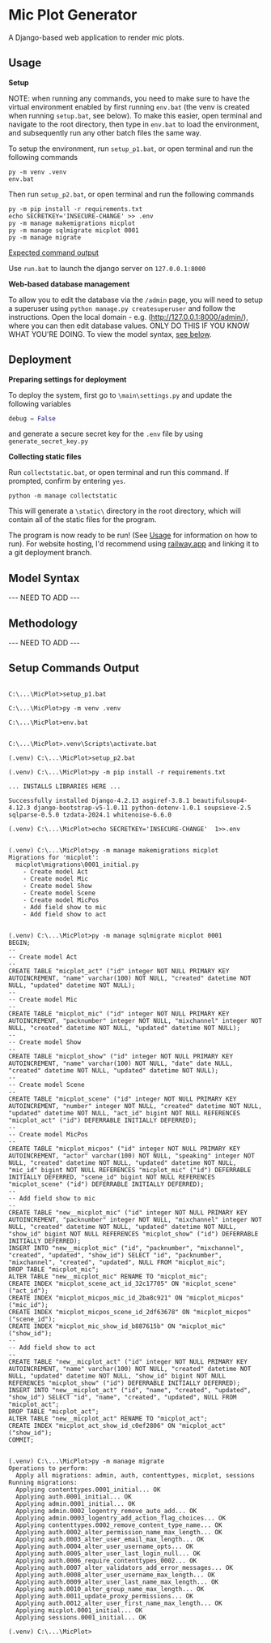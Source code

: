 # Mic Plot Generator

A Django-based web application to render mic plots.

## Usage

**Setup**

NOTE: when running any commands, you need to make sure to have the virtual environment enabled by first running `env.bat` (the venv is created when running `setup.bat`, see below). To make this easier, open terminal and navigate to the root directory, then type in `env.bat` to load the environment, and subsequently run any other batch files the same way.

To setup the environment, run `setup_p1.bat`, or open terminal and run the following commands
```console
py -m venv .venv
env.bat
```

Then run `setup_p2.bat`, or open terminal and run the following commands
```console
py -m pip install -r requirements.txt
echo SECRETKEY='INSECURE-CHANGE' >> .env
py -m manage makemigrations micplot
py -m manage sqlmigrate micplot 0001
py -m manage migrate
```

[Expected command output](#setup-commands-output)

Use `run.bat` to launch the django server on `127.0.0.1:8000`

**Web-based database management**

To allow you to edit the database via the `/admin` page, you will need to setup a superuser using `python manage.py createsuperuser` and follow the instructions. Open the local domain - e.g. (http://127.0.0.1:8000/admin/), where you can then edit database values. ONLY DO THIS IF YOU KNOW WHAT YOU'RE DOING. To view the model syntax, [see below](#model-syntax).

## Deployment

**Preparing settings for deployment**

To deploy the system, first go to `\main\settings.py` and update the following variables
```python
debug = False
```
and generate a secure secret key for the `.env` file by using `generate_secret_key.py`

**Collecting static files**

Run `collectstatic.bat`, or open terminal and run this command. If prompted, confirm by entering `yes`.
```console
python -m manage collectstatic
```

This will generate a `\static\` directory in the root directory, which will contain all of the static files for the program.

The program is now ready to be run! (See [Usage](#usage) for information on how to run).
For website hosting, I'd recommend using [railway.app](https://railway.app/) and linking it to a git deployment branch.

## Model Syntax

--- NEED TO ADD ---

## Methodology

--- NEED TO ADD ---

## Setup Commands Output

```console

C:\...\MicPlot>setup_p1.bat

C:\...\MicPlot>py -m venv .venv

C:\...\MicPlot>env.bat

```

```console

C:\...\MicPlot>.venv\Scripts\activate.bat

(.venv) C:\...\MicPlot>setup_p2.bat

(.venv) C:\...\MicPlot>py -m pip install -r requirements.txt 

... INSTALLS LIBRARIES HERE ... 

Successfully installed Django-4.2.13 asgiref-3.8.1 beautifulsoup4-4.12.3 django-bootstrap-v5-1.0.11 python-dotenv-1.0.1 soupsieve-2.5 sqlparse-0.5.0 tzdata-2024.1 whitenoise-6.6.0

(.venv) C:\...\MicPlot>echo SECRETKEY='INSECURE-CHANGE'  1>>.env 

```

```console

(.venv) C:\...\MicPlot>py -m manage makemigrations micplot       
Migrations for 'micplot':
  micplot\migrations\0001_initial.py
    - Create model Act
    - Create model Mic
    - Create model Show
    - Create model Scene
    - Create model MicPos
    - Add field show to mic
    - Add field show to act

```

```console

(.venv) C:\...\MicPlot>py -m manage sqlmigrate micplot 0001 
BEGIN;
--
-- Create model Act
--
CREATE TABLE "micplot_act" ("id" integer NOT NULL PRIMARY KEY AUTOINCREMENT, "name" varchar(100) NOT NULL, "created" datetime NOT NULL, "updated" datetime NOT NULL);
--
-- Create model Mic
--
CREATE TABLE "micplot_mic" ("id" integer NOT NULL PRIMARY KEY AUTOINCREMENT, "packnumber" integer NOT NULL, "mixchannel" integer NOT NULL, "created" datetime NOT NULL, "updated" datetime NOT NULL);
--
-- Create model Show
--
CREATE TABLE "micplot_show" ("id" integer NOT NULL PRIMARY KEY AUTOINCREMENT, "name" varchar(100) NOT NULL, "date" date NULL, "created" datetime NOT NULL, "updated" datetime NOT NULL);
--
-- Create model Scene
--
CREATE TABLE "micplot_scene" ("id" integer NOT NULL PRIMARY KEY AUTOINCREMENT, "number" integer NOT NULL, "created" datetime NOT NULL, "updated" datetime NOT NULL, "act_id" bigint NOT NULL REFERENCES "micplot_act" ("id") DEFERRABLE INITIALLY DEFERRED);
--
-- Create model MicPos
--
CREATE TABLE "micplot_micpos" ("id" integer NOT NULL PRIMARY KEY AUTOINCREMENT, "actor" varchar(100) NOT NULL, "speaking" integer NOT NULL, "created" datetime NOT NULL, "updated" datetime NOT NULL, "mic_id" bigint NOT NULL REFERENCES "micplot_mic" ("id") DEFERRABLE INITIALLY DEFERRED, "scene_id" bigint NOT NULL REFERENCES "micplot_scene" ("id") DEFERRABLE INITIALLY DEFERRED);
--
-- Add field show to mic
--
CREATE TABLE "new__micplot_mic" ("id" integer NOT NULL PRIMARY KEY AUTOINCREMENT, "packnumber" integer NOT NULL, "mixchannel" integer NOT NULL, "created" datetime NOT NULL, "updated" datetime NOT NULL, "show_id" bigint NOT NULL REFERENCES "micplot_show" ("id") DEFERRABLE INITIALLY DEFERRED);
INSERT INTO "new__micplot_mic" ("id", "packnumber", "mixchannel", "created", "updated", "show_id") SELECT "id", "packnumber", "mixchannel", "created", "updated", NULL FROM "micplot_mic";
DROP TABLE "micplot_mic";
ALTER TABLE "new__micplot_mic" RENAME TO "micplot_mic";
CREATE INDEX "micplot_scene_act_id_32c17705" ON "micplot_scene" ("act_id");
CREATE INDEX "micplot_micpos_mic_id_2ba8c921" ON "micplot_micpos" ("mic_id");
CREATE INDEX "micplot_micpos_scene_id_2df63678" ON "micplot_micpos" ("scene_id");
CREATE INDEX "micplot_mic_show_id_b887615b" ON "micplot_mic" ("show_id");
--
-- Add field show to act
--
CREATE TABLE "new__micplot_act" ("id" integer NOT NULL PRIMARY KEY AUTOINCREMENT, "name" varchar(100) NOT NULL, "created" datetime NOT NULL, "updated" datetime NOT NULL, "show_id" bigint NOT NULL REFERENCES "micplot_show" ("id") DEFERRABLE INITIALLY DEFERRED);
INSERT INTO "new__micplot_act" ("id", "name", "created", "updated", "show_id") SELECT "id", "name", "created", "updated", NULL FROM "micplot_act";
DROP TABLE "micplot_act";
ALTER TABLE "new__micplot_act" RENAME TO "micplot_act";
CREATE INDEX "micplot_act_show_id_c0ef2806" ON "micplot_act" ("show_id");
COMMIT;

```

```console

(.venv) C:\...\MicPlot>py -m manage migrate 
Operations to perform:
  Apply all migrations: admin, auth, contenttypes, micplot, sessions
Running migrations:
  Applying contenttypes.0001_initial... OK
  Applying auth.0001_initial... OK
  Applying admin.0001_initial... OK
  Applying admin.0002_logentry_remove_auto_add... OK
  Applying admin.0003_logentry_add_action_flag_choices... OK
  Applying contenttypes.0002_remove_content_type_name... OK
  Applying auth.0002_alter_permission_name_max_length... OK
  Applying auth.0003_alter_user_email_max_length... OK
  Applying auth.0004_alter_user_username_opts... OK
  Applying auth.0005_alter_user_last_login_null... OK
  Applying auth.0006_require_contenttypes_0002... OK
  Applying auth.0007_alter_validators_add_error_messages... OK
  Applying auth.0008_alter_user_username_max_length... OK
  Applying auth.0009_alter_user_last_name_max_length... OK
  Applying auth.0010_alter_group_name_max_length... OK
  Applying auth.0011_update_proxy_permissions... OK
  Applying auth.0012_alter_user_first_name_max_length... OK
  Applying micplot.0001_initial... OK
  Applying sessions.0001_initial... OK

(.venv) C:\...\MicPlot>

```